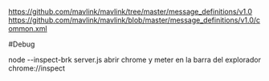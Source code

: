 https://github.com/mavlink/mavlink/tree/master/message_definitions/v1.0
https://github.com/mavlink/mavlink/blob/master/message_definitions/v1.0/common.xml

#Debug

node --inspect-brk server.js
abrir chrome y meter en la barra del explorador chrome://inspect
